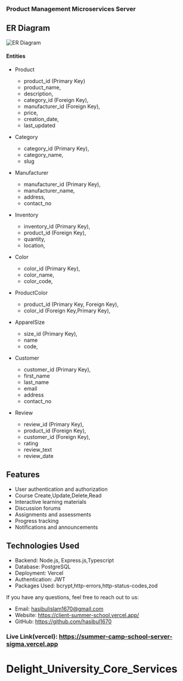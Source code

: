 ### Product Management Microservices Server

## ER Diagram

<img src="https://i.ibb.co/bgRjbws/umDM.png" alt="ER Diagram"></img>

#### Entities

- Product

  - product_id (Primary Key)
  - product_name,
  - description,
  - category_id (Foreign Key),
  - manufacturer_id (Foreign Key),
  - price,
  - creation_date,
  - last_updated

- Category
  - category_id (Primary Key),
  - category_name,
  - slug
- Manufacturer

  - manufacturer_id (Primary Key),
  - manufacturer_name,
  - address,
  - contact_no

- Inventory

  - inventory_id (Primary Key),
  - product_id (Foreign Key),
  - quantity,
  - location,

- Color

  - color_id (Primary Key),
  - color_name,
  - color_code,

- ProductColor

  - product_id (Primary Key, Foreign Key),
  - color_id (Foreign Key,Primary Key),

- ApparelSize

  - size_id (Primary Key),
  - name
  - code,

- Customer

  - customer_id (Primary Key),
  - first_name
  - last_name
  - email
  - address
  - contact_no

- Review
  - review_id (Primary Key),
  - product_id (Foreign Key),
  - customer_id (Foreign Key),
  - rating
  - review_text
  - review_date

## Features

- User authentication and authorization
- Course Create,Update,Delete,Read
- Interactive learning materials
- Discussion forums
- Assignments and assessments
- Progress tracking
- Notifications and announcements

## Technologies Used

- Backend: Node.js, Express.js,Typescript
- Database: PostgreSQL
- Deployment: Vercel
- Authentication: JWT
- Packages Used: bcrypt,http-errors,http-status-codes,zod

If you have any questions, feel free to reach out to us:

- Email: hasibulislam1670@gmail.com
- Website: https://client-summer-school.vercel.app/
- GitHub: https://github.com/hasibul1670

### Live Link(vercel): https://summer-camp-school-server-sigma.vercel.app

<!-- ### Application Routes:

#### student

- https://summer-camp-school-server-sigma.vercel.app/api/v1/students/create-students [POST]
- https://summer-camp-school-server-sigma.vercel.app/api/v1/students [get all users] (GET)
- https://summer-camp-school-server-sigma.vercel.app/api/v1/students/6497381fc9fbf4e29d55ee7f (get Single student) (GET)
- https://summer-camp-school-server-sigma.vercel.app/api/v1/students/6497381fc9fbf4e29d55ee7f (Update Single student) (PATCH)

#### instructor

- https://summer-camp-school-server-sigma.vercel.app/api/v1/instructors/create-Instructor [create an Instructor] [POST]
- https://summer-camp-school-server-sigma.vercel.app/api/v1/students/create-students [POST]
- https://summer-camp-school-server-sigma.vercel.app/api/v1/students/6497381fc9fbf4e29d55ee7f (get Single student) (GET)
- https://summer-camp-school-server-sigma.vercel.app/api/v1/students/6497381fc9fbf4e29d55ee7f (Update Single student) (PATCH)

#### courses

- https://summer-camp-school-server-sigma.vercel.app/api/v1/courses/create-courses [create a courses] (POST)
- https://summer-camp-school-server-sigma.vercel.app/api/v1/courses [get all courses] (GET)
- https://summer-camp-school-server-sigma.vercel.app/api/v1/courses/648ca42c17d2d4e64a734513 [create a single courses] (GET)
- https://summer-camp-school-server-sigma.vercel.app/api/v1/courses/648ca42c17d2d4e64a734513 [Update a single courses] (PATCH)
- https://summer-camp-school-server-sigma.vercel.app/api/v1/courses/648ca42c17d2d4e64a734513 [Delete a single courses] (DELETE)

#### Login

- https://summer-camp-school-server-sigma.vercel.app/api/v1/auth/login [Login] (POST)
- https://summer-camp-school-server-sigma.vercel.app/api/v1/auth/change-password (POST) -->
# Delight_University_Core_Services
